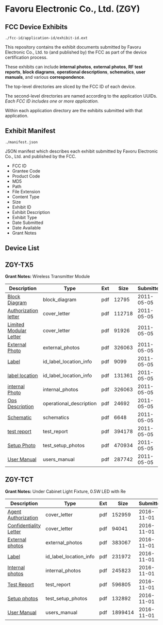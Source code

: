 # Favoru Electronic Co., Ltd. (ZGY)
## FCC Device Exhibits

```
./fcc-id/application-id/exhibit-id.ext
```

This repository contains the exhibit documents submitted by Favoru Electronic Co., Ltd. to (and published by) the FCC as part of the device certification process.

These exhibits can include **internal photos**, **external photos**, **RF test reports**, **block diagrams**, **operational descriptions**, **schematics**, **user manuals**, and various **correspondence**.

The top-level directories are sliced by the FCC ID of each device.

The second-level directories are named according to the application UUIDs. *Each FCC ID includes one or more application.*

Within each application directory are the exhibits submitted with that application. 

## Exhibit Manifest

```
./manifest.json
```

JSON manifest which describes each exhibit submitted by Favoru Electronic Co., Ltd. and published by the FCC.

- FCC ID
- Grantee Code
- Product Code
- MD5
- Path
- File Extension
- Content Type
- Size
- Exhibit ID
- Exhibit Description
- Exhibit Type
- Date Submitted
- Date Available
- Grant Notes

## Device List
## ZGY-TX5
**Grant Notes:** Wireless Transmitter Module

| Description | Type | Ext | Size | Submitted | Available |
| ----------- | ---- | --- | ---- | --------- | --------- |
| [Block Diagram](ZGY-TX5/a047eff7a2deaf78404a062af3d8baca/1459782.pdf) | block_diagram | pdf | 12795 | 2011-05-05 | 2011-05-05 |
| [Authorization letter](ZGY-TX5/a047eff7a2deaf78404a062af3d8baca/1459780.pdf) | cover_letter | pdf | 112718 | 2011-05-05 | 2011-05-05 |
| [Limited Modular Letter](ZGY-TX5/a047eff7a2deaf78404a062af3d8baca/1459781.pdf) | cover_letter | pdf | 91926 | 2011-05-05 | 2011-05-05 |
| [External Photo](ZGY-TX5/a047eff7a2deaf78404a062af3d8baca/1459788.pdf) | external_photos | pdf | 326063 | 2011-05-05 | 2011-05-05 |
| [Label](ZGY-TX5/a047eff7a2deaf78404a062af3d8baca/1459786.pdf) | id_label_location_info | pdf | 9099 | 2011-05-05 | 2011-05-05 |
| [label location](ZGY-TX5/a047eff7a2deaf78404a062af3d8baca/1459787.pdf) | id_label_location_info | pdf | 131361 | 2011-05-05 | 2011-05-05 |
| [internal Photo](ZGY-TX5/a047eff7a2deaf78404a062af3d8baca/1459788.pdf) | internal_photos | pdf | 326063 | 2011-05-05 | 2011-05-05 |
| [Ops Description](ZGY-TX5/a047eff7a2deaf78404a062af3d8baca/1459783.pdf) | operational_description | pdf | 24692 | 2011-05-05 | 2011-05-05 |
| [Schematic](ZGY-TX5/a047eff7a2deaf78404a062af3d8baca/1459784.pdf) | schematics | pdf | 6648 | 2011-05-05 | 2011-05-05 |
| [test report](ZGY-TX5/a047eff7a2deaf78404a062af3d8baca/1459789.pdf) | test_report | pdf | 394178 | 2011-05-05 | 2011-05-05 |
| [Setup Photo](ZGY-TX5/a047eff7a2deaf78404a062af3d8baca/1459790.pdf) | test_setup_photos | pdf | 470934 | 2011-05-05 | 2011-05-05 |
| [User Manual](ZGY-TX5/a047eff7a2deaf78404a062af3d8baca/1459791.pdf) | users_manual | pdf | 287742 | 2011-05-05 | 2011-05-05 |
## ZGY-TCT
**Grant Notes:** Under Cabinet Light Fixture, 0.5W LED with Re

| Description | Type | Ext | Size | Submitted | Available |
| ----------- | ---- | --- | ---- | --------- | --------- |
| [Agent Authorization](ZGY-TCT/2c37e8525301bf552d3771e652963586/3182785.pdf) | cover_letter | pdf | 152959 | 2016-11-01 | 2016-11-07 |
| [Confidentiality Letter](ZGY-TCT/2c37e8525301bf552d3771e652963586/3182786.pdf) | cover_letter | pdf | 94041 | 2016-11-01 | 2016-11-07 |
| [External photos](ZGY-TCT/2c37e8525301bf552d3771e652963586/3182780.pdf) | external_photos | pdf | 383067 | 2016-11-01 | 2016-11-07 |
| [Label](ZGY-TCT/2c37e8525301bf552d3771e652963586/3182782.pdf) | id_label_location_info | pdf | 231972 | 2016-11-01 | 2016-11-07 |
| [Internal photos](ZGY-TCT/2c37e8525301bf552d3771e652963586/3182781.pdf) | internal_photos | pdf | 245823 | 2016-11-01 | 2016-11-07 |
| [Test Report](ZGY-TCT/2c37e8525301bf552d3771e652963586/3182787.pdf) | test_report | pdf | 596805 | 2016-11-01 | 2016-11-07 |
| [Setup photos](ZGY-TCT/2c37e8525301bf552d3771e652963586/3182788.pdf) | test_setup_photos | pdf | 132892 | 2016-11-01 | 2016-11-07 |
| [User Manual](ZGY-TCT/2c37e8525301bf552d3771e652963586/3182789.pdf) | users_manual | pdf | 1899414 | 2016-11-01 | 2016-11-07 |
